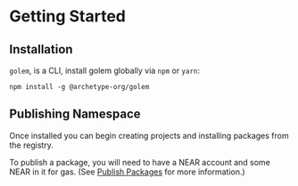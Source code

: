 # Getting Started

## Installation

`golem`, is a CLI, install golem globally via `npm` or `yarn`:
```
npm install -g @archetype-org/golem
```

## Publishing Namespace

Once installed you can begin creating projects and installing packages from the registry.

To publish a package, you will need to have a NEAR account and some NEAR in it for gas. (See [Publish Packages](publish-packages.md) for more information.)